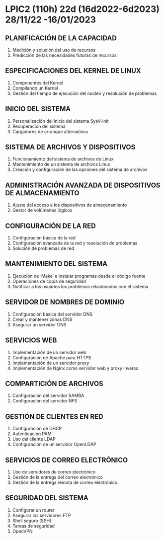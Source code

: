 # LPIC2 (110h) 22d (16d2022-6d2023) 28/11/22 -16/01/2023 
## PLANIFICACIÓN DE LA CAPACIDAD
1.	Medición y solución del uso de recursos
2.	Predicción de las necesidades futuras de recursos
## ESPECIFICACIONES DEL KERNEL DE LINUX
1.	Componentes del Kernel
2.	Compilando un Kernel
3.	Gestión del tiempo de ejecución del núcleo y resolución de problemas
## INICIO DEL SISTEMA
1.	 Personalización del inicio del sistema SysV-init
2.	 Recuperación del sistema
3.	 Cargadores de arranque alternativos
## SISTEMA DE ARCHIVOS Y DISPOSITIVOS
1.	Funcionamiento del sistema de archivos de Linux
2.	Mantenimiento de un sistema de archivos Linux
3.	Creación y configuración de las opciones del sistema de archivos
## ADMINISTRACIÓN AVANZADA DE DISPOSITIVOS DE ALMACENAMIENTO
1.	Ajuste del acceso a los dispositivos de almacenamiento
2.	Gestor de volúmenes lógicos
## CONFIGURACIÓN DE LA RED
1.	Configuración básica de la red
2.	Configuración avanzada de la red y resolución de problemas
3.	Solución de problemas de red
## MANTENIMIENTO DEL SISTEMA
1.	Ejecución de ‘Make’ e instalar programas desde el código fuente
2.	Operaciones de copia de seguridad
3.	Notificar a los usuarios los problemas relacionados con el sistema
## SERVIDOR DE NOMBRES DE DOMINIO
1.	Configuración básica del servidor DNS
2.	Crear y mantener zonas DNS
3.	Asegurar un servidor DNS
## SERVICIOS WEB
1.	Implementación de un servidor web
2.	Configuración de Apache para HTTPS
3.	Implementación de un servidor proxy
4.	 Implementación de Nginx como servidor web y proxy inverso
## COMPARTICIÓN DE ARCHIVOS
1.	Configuración del servidor SAMBA
2.	Configuración del servidor NFS
## GESTIÓN DE CLIENTES EN RED
1.	Configuración de DHCP
2.	Autenticación PAM
3.	Uso del cliente LDAP
4.	Configuración de un servidor OpenLDAP
## SERVICIOS DE CORREO ELECTRÓNICO
1.	Uso de servidores de correo electrónico
2.	Gestión de la entrega del correo electrónico
3.	Gestión de la entrega remota de correo electrónico
## SEGURIDAD DEL SISTEMA
1.	Configurar un router
2.	Asegurar los servidores FTP
3.	Shell seguro (SSH)
4.	Tareas de seguridad
5.	OpenVPN
